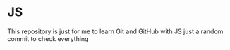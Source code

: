 # JS
This repository is just for me to learn Git and GitHub with JS
just a random commit to check everything